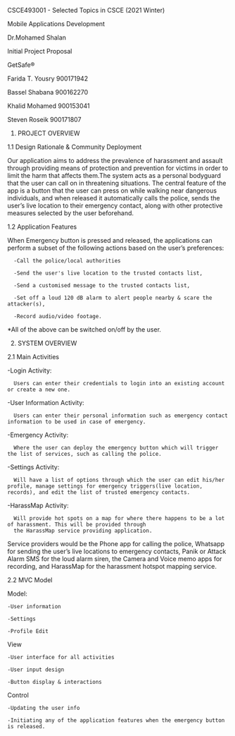 CSCE493001 - Selected Topics in CSCE (2021 Winter) 

Mobile Applications Development

Dr.Mohamed Shalan
 
 
 
Initial Project Proposal 


  GetSafe®
  


Farida T. Yousry	900171942

Bassel Shabana	900162270

Khalid  Mohamed	900153041

 Steven Roseik		900171807






1. PROJECT OVERVIEW

1.1 Design Rationale & Community Deployment

Our application aims to address the prevalence of harassment and assault through providing means of protection and prevention for victims in order to limit the harm that affects them.The system acts as a personal bodyguard that the user can call on in threatening situations. The central feature of the app is a button that the user can press on while walking near dangerous individuals, and when released it automatically calls the police, sends the user’s live location to their emergency contact, along with other protective measures selected by the user beforehand. 

1.2 Application Features

When Emergency button is pressed and released, the applications can perform a subset of the following actions based on the user’s preferences:
      
      -Call the police/local authorities
      
      -Send the user's live location to the trusted contacts list, 
      
      -Send a customised message to the trusted contacts list, 
      
      -Set off a loud 120 dB alarm to alert people nearby & scare the attacker(s), 
      
      -Record audio/video footage.
      
*All of the above can be switched on/off by the user.


 
2. SYSTEM OVERVIEW

 2.1 Main Activities

  -Login Activity:
  
      Users can enter their credentials to login into an existing account or create a new one.
      
  -User Information Activity:
  
      Users can enter their personal information such as emergency contact information to be used in case of emergency.
      
  -Emergency Activity:
  
      Where the user can deploy the emergency button which will trigger the list of services, such as calling the police. 
      
  -Settings Activity:
  
      Will have a list of options through which the user can edit his/her profile, manage settings for emergency triggers(live location, records), and edit the list of trusted emergency contacts.
      
  -HarassMap Activity:
  
      Will provide hot spots on a map for where there happens to be a lot of harassment. This will be provided through 
      the HarassMap service providing application.


Service providers would be the Phone app for calling the police, Whatsapp for sending the user’s live locations to emergency contacts, Panik or Attack Alarm SMS  for the loud alarm siren, the Camera and Voice memo apps for recording, and HarassMap for the harassment hotspot mapping service.


2.2 MVC Model

  Model:
  
    -User information 
    
    -Settings 
    
    -Profile Edit
    
  View
  
    -User interface for all activities
    
    -User input design
    
    -Button display & interactions
    
  Control
  
    -Updating the user info 
    
    -Initiating any of the application features when the emergency button is released.
